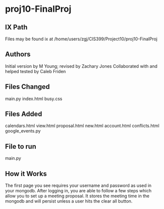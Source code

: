 # proj10-FinalProj

## IX Path

Files may be found ix at /home/users/zgj/CIS399/Project10/proj10-FinalProj

## Authors 

Initial version by M Young; revised by Zachary Jones
Collaborated with and helped tested by Caleb Friden

## Files Changed

main.py
index.html
busy.css

## Files Added

calendars.html
view.html
proposal.html
new.html
account.html
conflicts.html
google_events.py

## File to run

main.py

## How it Works

The first page you see requires your username and password as used in your mongodb. After logging in, you are able to follow a few steps which allow you to set up a meeting proposal.
It stores the meeting time in the mongodb and will persist unless a user hits the clear all button. 